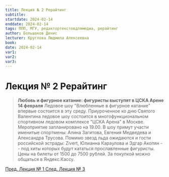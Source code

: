 ```yaml
---
title: Лекция № 2 Рерайтинг
subtitle:
startdate: 2024-02-14
enddate: 2024-02-14
tags: ППП, МГУ, редактортекстовдлямедиа, рерайтинг
author: Большаков Денис
lecturer: Круглова Людмила Алексеевна
book:
date: 2024-02-14
var1:
var2:
var3:
---
```

# Лекция № 2 Рерайтинг

> **Любовь и фигурное катание: фигуристы выступят в ЦСКА Арене 14 февраля**
> Ледовое шоу "Влюбленные в фигурное катание" впервые состоится в эту среду. 
> Приуроченное ко дню Святого Валентина ледовое шоу состоится в многофункциональном спортивном ледовом комплексе "ЦСКА Арена" в Москве. Мероприятие запланировано на 19.00.
> В шоу примут участи именитые спортмены: Алина Загитова, Евгения Медведева и Александра Трусова. Помимо звезд льда ожидаются и гости российской эстрады: Zivert, Юлианна Караулова и Эдгар Акопян -- под хиты которых будут кататься прославленные  фигуристы. 
> Цены на билеты от 1500 до 7500 рублей. За покупкой можно общаться в Яндекс.Кассу. 

[Пред. Лекция № 1 ](https://github.com/denisbolshakoff/MSU/blob/main/Рерайтинг/Лекция%20№%201%20Рерайтинг.md)   [След. Лекция № 3 ](https://github.com/denisbolshakoff/MSU/blob/main/Рерайтинг/Лекция%20№%203%20Рерайтинг.md)